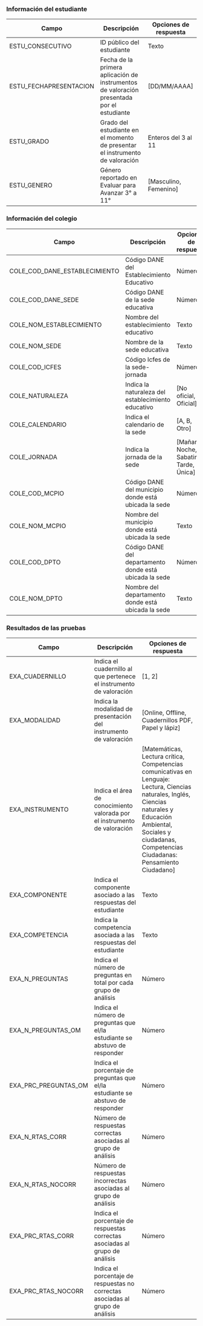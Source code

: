 ### **Información del estudiante**
| Campo                              | Descripción                                                  | Opciones de respuesta            |
|-----------------------------------|--------------------------------------------------------------|----------------------------------|
| ESTU_CONSECUTIVO                   | ID público del estudiante                                    | Texto                            |
| ESTU_FECHAPRESENTACION             | Fecha de la primera aplicación de instrumentos de valoración presentada por el estudiante | [DD/MM/AAAA] |
| ESTU_GRADO                         | Grado del estudiante en el momento de presentar el instrumento de valoración | Enteros del 3 al 11 |
| ESTU_GENERO                        | Género reportado en Evaluar para Avanzar 3° a 11°          | [Masculino, Femenino]            |

### **Información del colegio**
| Campo                              | Descripción                                                  | Opciones de respuesta            |
|-----------------------------------|--------------------------------------------------------------|----------------------------------|
| COLE_COD_DANE_ESTABLECIMIENTO      | Código DANE del Establecimiento Educativo                   | Número                           |
| COLE_COD_DANE_SEDE                 | Código DANE de la sede educativa                             | Número                           |
| COLE_NOM_ESTABLECIMIENTO           | Nombre del establecimiento educativo                         | Texto                            |
| COLE_NOM_SEDE                      | Nombre de la sede educativa                                  | Texto                            |
| COLE_COD_ICFES                     | Código Icfes de la sede-jornada                              | Número                           |
| COLE_NATURALEZA                    | Indica la naturaleza del establecimiento educativo          | [No oficial, Oficial]           |
| COLE_CALENDARIO                   | Indica el calendario de la sede                              | [A, B, Otro]                           |
| COLE_JORNADA                      | Indica la jornada de la sede                                 | [Mañana, Noche, Sabatina, Tarde, Única] |
| COLE_COD_MCPIO                    | Código DANE del municipio donde está ubicada la sede        | Número                           |
| COLE_NOM_MCPIO                    | Nombre del municipio donde está ubicada la sede             | Texto                            |
| COLE_COD_DPTO                     | Código DANE del departamento donde está ubicada la sede      | Número                           |
| COLE_NOM_DPTO                     | Nombre del departamento donde está ubicada la sede           | Texto                            |

### **Resultados de las pruebas**
| Campo                              | Descripción                                                  | Opciones de respuesta            |
|-----------------------------------|--------------------------------------------------------------|----------------------------------|
| EXA_CUADERNILLO                   | Indica el cuadernillo al que pertenece el instrumento de valoración | [1, 2]                        |
| EXA_MODALIDAD                     | Indica la modalidad de presentación del instrumento de valoración | [Online, Offline, Cuadernillos PDF, Papel y lápiz] |
| EXA_INSTRUMENTO                   | Indica el área de conocimiento valorada por el instrumento de valoración | [Matemáticas, Lectura crítica, Competencias comunicativas en Lenguaje: Lectura, Ciencias naturales, Inglés, Ciencias naturales y Educación Ambiental, Sociales y ciudadanas, Competencias Ciudadanas: Pensamiento Ciudadano]                     |
| EXA_COMPONENTE                    | Indica el componente asociado a las respuestas del estudiante | Texto                         |
| EXA_COMPETENCIA                   | Indica la competencia asociada a las respuestas del estudiante | Texto                         |
| EXA_N_PREGUNTAS                   | Indica el número de preguntas en total por cada grupo de análisis | Número                    |
| EXA_N_PREGUNTAS_OM                | Indica el número de preguntas que el/la estudiante se abstuvo de responder | Número               |
| EXA_PRC_PREGUNTAS_OM              | Indica el porcentaje de preguntas que el/la estudiante se abstuvo de responder | Número           |
| EXA_N_RTAS_CORR                   | Número de respuestas correctas asociadas al grupo de análisis | Número                    |
| EXA_N_RTAS_NOCORR                | Número de respuestas incorrectas asociadas al grupo de análisis | Número                  |
| EXA_PRC_RTAS_CORR                 | Indica el porcentaje de respuestas correctas asociadas al grupo de análisis | Número              |
| EXA_PRC_RTAS_NOCORR              | Indica el porcentaje de respuestas no correctas asociadas al grupo de análisis | Número         |

